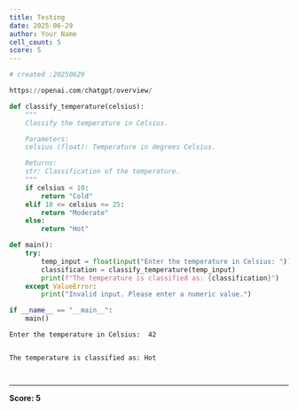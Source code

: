 ```yaml
---
title: Testing
date: 2025-06-29
author: Your Name
cell_count: 5
score: 5
---
```


```python
# created :20250629
```


```python
https://openai.com/chatgpt/overview/
```


```python
def classify_temperature(celsius):
    """
    Classify the temperature in Celsius.

    Parameters:
    celsius (float): Temperature in degrees Celsius.

    Returns:
    str: Classification of the temperature.
    """
    if celsius < 10:
        return "Cold"
    elif 10 <= celsius <= 25:
        return "Moderate"
    else:
        return "Hot"

def main():
    try:
        temp_input = float(input("Enter the temperature in Celsius: "))
        classification = classify_temperature(temp_input)
        print(f"The temperature is classified as: {classification}")
    except ValueError:
        print("Invalid input. Please enter a numeric value.")

if __name__ == "__main__":
    main()
```

    Enter the temperature in Celsius:  42
    

    The temperature is classified as: Hot
    


```python

```


```python

```


---
**Score: 5**